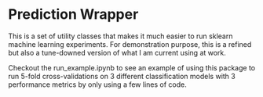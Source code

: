 # Prediction Wrapper

This is a set of utility classes that makes it much easier to run sklearn machine learning experiments. For demonstration purpose, this is a refined but also a tune-downed version of what I am current using at work. 

Checkout the run_example.ipynb to see an example of using this package to run 5-fold cross-validations on 3 different classification models with 3 performance metrics by only using a few lines of code.
